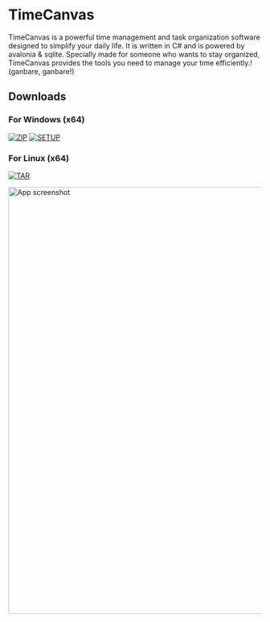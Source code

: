 # TimeCanvas

TimeCanvas is a powerful time management and task organization software designed to simplify your daily life. It is written in C# and is powered by avalonia & sqlite. Specially made for someone who wants to stay organized, TimeCanvas provides the tools you need to manage your time efficiently.! (ganbare, ganbare!)

## Downloads

### For Windows (x64)
[![ZIP](https://img.shields.io/badge/win%20x64.7z-[30.9MB]-darkgreen)](https://github.com/Pahasara/TimeCanvas/releases/download/1.2.0/win-x64.7z)
[![SETUP](https://img.shields.io/badge/setup.exe-[33.7MB]-blue)](https://github.com/Pahasara/TimeCanvas/releases/download/1.2.0/setup.exe)

### For Linux (x64)
[![TAR](https://img.shields.io/badge/linux%20x64.tar.xz-[30.6MB]-darkgreen)](https://github.com/Pahasara/TimeCanvas/releases/download/1.2.0/linux-x64.tar.xz)

<img width="848" alt="App screenshot" src="https://github.com/Pahasara/TimeCanvas/assets/46932317/b0617432-e778-419c-93c5-cdd48cb0bf15">
